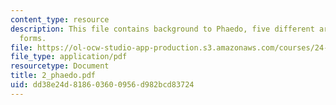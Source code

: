 ```yaml
---
content_type: resource
description: This file contains background to Phaedo, five different arguments and
  forms.
file: https://ol-ocw-studio-app-production.s3.amazonaws.com/courses/24-01-classics-in-western-philosophy-spring-2006/dd38e24d818603600956d982bcd83724_2_phaedo.pdf
file_type: application/pdf
resourcetype: Document
title: 2_phaedo.pdf
uid: dd38e24d-8186-0360-0956-d982bcd83724
---
```

